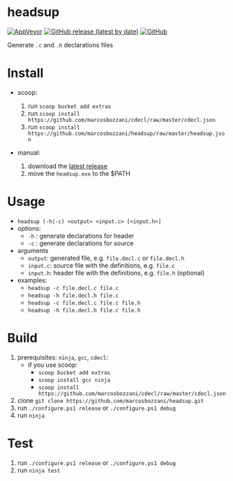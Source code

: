 # headsup

[![AppVeyor](https://img.shields.io/appveyor/build/marcosbozzani/headsup)](https://ci.appveyor.com/project/marcosbozzani/headsup)
[![GitHub release (latest by date)](https://img.shields.io/github/v/release/marcosbozzani/headsup)](https://github.com/marcosbozzani/headsup/releases/latest)
[![GitHub](https://img.shields.io/github/license/marcosbozzani/headsup)](https://github.com/marcosbozzani/headsup/blob/master/LICENSE.md)

Generate `.c` and `.h` declarations files

# Install

- scoop: 
  1. run `scoop bucket add extras`
  2. run `scoop install https://github.com/marcosbozzani/cdecl/raw/master/cdecl.json`
  1. run `scoop install https://github.com/marcosbozzani/headsup/raw/master/headsup.json`

- manual:
  1. download the [latest release](https://github.com/marcosbozzani/headsup/releases/latest)
  2. move the `headsup.exe` to the $PATH

# Usage

- `headsup (-h|-c) <output> <input.c> [<input.h>]`
- options:
  - `-h` : generate declarations for header
  - `-c` : generate declarations for source
- arguments
  - `output`: generated file, e.g. `file.decl.c` or `file.decl.h`
  - `input.c`: source file with the definitions, e.g. `file.c`
  - `input.h`: header file with the definitions, e.g. `file.h` (optional)
- examples: 
  - `headsup -c file.decl.c file.c`
  - `headsup -h file.decl.h file.c`
  - `headsup -c file.decl.c file.c file.h`
  - `headsup -h file.decl.h file.c file.h`

# Build

1. prerequisites: `ninja`, `gcc`, `cdecl`:
   - if you use scoop: 
     - `scoop bucket add extras`
     - `scoop install gcc ninja`
     - `scoop install https://github.com/marcosbozzani/cdecl/raw/master/cdecl.json`
2. clone `git clone https://github.com/marcosbozzani/headsup.git`
3. run `./configure.ps1 release` or `./configure.ps1 debug`
4. run `ninja`

# Test

1. run `./configure.ps1 release` or `./configure.ps1 debug`
2. run `ninja test`
